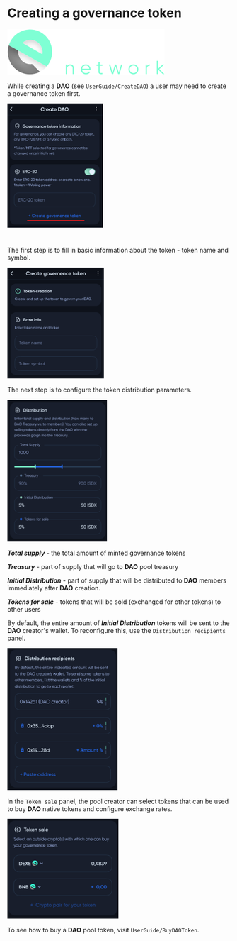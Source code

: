 # Creating a governance token

![Logo](../img/logoDeXe.svg)

While creating a **DAO** (see `UserGuide/CreateDAO`) a user may need to create a governance token first.

<img src="../img/userGuideToken/userGuideImg_CreateTokenDAO.png" height="280" />

#

The first step is to fill in basic information about the token - token name and symbol.

<img src="../img/userGuideToken/userGuideImg_CreateTokenBase.png" height="250" />

The next step is to configure the token distribution parameters.

<img src="../img/userGuideToken/userGuideImg_CreateTokenDistribution.png" height="320" />

***Total supply*** - the total amount of minted governance tokens

***Treasury*** - part of supply that will go to **DAO** pool treasury

***Initial Distribution*** - part of supply that will be distributed to **DAO** members immediately after **DAO** creation.

***Tokens for sale*** - tokens that will be sold (exchanged for other tokens) to other users

By default, the entire amount of ***Initial Distribution*** tokens will be sent to the **DAO** creator's wallet. To reconfigure this, use the `Distribution recipients` panel.

<img src="../img/userGuideToken/userGuideImg_CreateTokenDistributionInitial.png" height="320" />

In the `Token sale` panel, the pool creator can select tokens that can be used to buy **DAO** native tokens and configure exchange rates.

<img src="../img/userGuideToken/userGuideImg_CreateTokenSale.png" height="225" />

To see how to buy a **DAO** pool token, visit `UserGuide/BuyDAOToken`.
